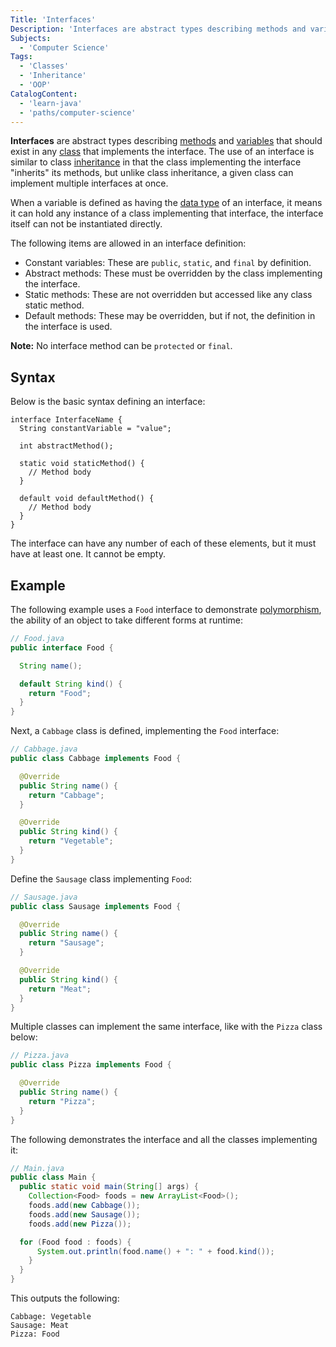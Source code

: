 ```yaml
---
Title: 'Interfaces'
Description: 'Interfaces are abstract types describing methods and variables that should exist in any class that implements the interface.'
Subjects:
  - 'Computer Science'
Tags:
  - 'Classes'
  - 'Inheritance'
  - 'OOP'
CatalogContent:
  - 'learn-java'
  - 'paths/computer-science'
---
```


**Interfaces** are abstract types describing [methods](https://www.codecademy.com/resources/docs/java/methods) and [variables](https://www.codecademy.com/resources/docs/java/variables) that should exist in any [class](https://www.codecademy.com/resources/docs/java/classes) that implements the interface. The use of an interface is similar to class [inheritance](https://www.codecademy.com/resources/docs/java/inheritance) in that the class implementing the interface "inherits" its methods, but unlike class inheritance, a given class can implement multiple interfaces at once.

When a variable is defined as having the [data type](https://www.codecademy.com/resources/docs/java/data-types) of an interface, it means it can hold any instance of a class implementing that interface, the interface itself can not be instantiated directly.

The following items are allowed in an interface definition:

- Constant variables: These are `public`, `static`, and `final` by definition.
- Abstract methods: These must be overridden by the class implementing the interface.
- Static methods: These are not overridden but accessed like any class static method.
- Default methods: These may be overridden, but if not, the definition in the interface is used.

**Note:** No interface method can be `protected` or `final`.

## Syntax

Below is the basic syntax defining an interface:

```pseudo
interface InterfaceName {
  String constantVariable = "value";

  int abstractMethod();

  static void staticMethod() {
    // Method body
  }

  default void defaultMethod() {
    // Method body
  }
}
```

The interface can have any number of each of these elements, but it must have at least one. It cannot be empty.

## Example

The following example uses a `Food` interface to demonstrate [polymorphism](https://www.codecademy.com/resources/docs/general/programming-paradigms/polymorphism), the ability of an object to take different forms at runtime:

```java
// Food.java
public interface Food {

  String name();

  default String kind() {
    return "Food";
  }
}
```

Next, a `Cabbage` class is defined, implementing the `Food` interface:

```java
// Cabbage.java
public class Cabbage implements Food {

  @Override
  public String name() {
    return "Cabbage";
  }

  @Override
  public String kind() {
    return "Vegetable";
  }
}
```

Define the `Sausage` class implementing `Food`:

```java
// Sausage.java
public class Sausage implements Food {

  @Override
  public String name() {
    return "Sausage";
  }

  @Override
  public String kind() {
    return "Meat";
  }
}
```

Multiple classes can implement the same interface, like with the `Pizza` class below:

```java
// Pizza.java
public class Pizza implements Food {

  @Override
  public String name() {
    return "Pizza";
  }
}
```

The following demonstrates the interface and all the classes implementing it:

```java
// Main.java
public class Main {
  public static void main(String[] args) {
    Collection<Food> foods = new ArrayList<Food>();
    foods.add(new Cabbage());
    foods.add(new Sausage());
    foods.add(new Pizza());

  for (Food food : foods) {
      System.out.println(food.name() + ": " + food.kind());
    }
  }
}
```

This outputs the following:

```shell
Cabbage: Vegetable
Sausage: Meat
Pizza: Food
```
